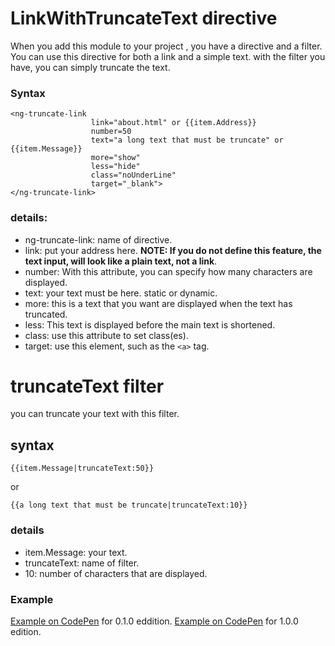 # LinkWithTruncateText directive 
When you add this module to your project , you have a directive and a filter.
You can use this directive for both a link and a simple text. with the filter you have, you can simply truncate the text.
### Syntax 
``` 
<ng-truncate-link  
                  link="about.html" or {{item.Address}} 
                  number=50  
                  text="a long text that must be truncate" or {{item.Message}} 
                  more="show"  
                  less="hide"  
                  class="noUnderLine" 
                  target="_blank"> 
</ng-truncate-link> 
``` 
### details: 
- ng-truncate-link: name of directive. 
- link: put your address here. **NOTE: If you do not define this feature, the text input, will look like a plain text, not a link**. 
- number: With this attribute, you can specify how many characters are displayed. 
- text: your text must be here. static or dynamic. 
- more: this is a text that you want are displayed when the text has truncated. 
- less: This text is displayed before the main text is shortened. 
- class: use this attribute to set class(es). 
- target: use this element, such as the `<a>` tag. 
 
# truncateText filter 
you can truncate your text with this filter. 
## syntax 
``` 
{{item.Message|truncateText:50}} 
``` 
 or  
 ``` 
 {{a long text that must be truncate|truncateText:10}} 
 ``` 
### details 
- item.Message: your text. 
- truncateText: name of filter. 
- 10: number of characters that are displayed. 
 
### Example 
[Example on CodePen](https://codepen.io/fardin_esmi/project/full/ANqrzY/) for 0.1.0 eddition.
[Example on CodePen](https://codepen.io/fardin_esmi/pen/wpQmxQ?editors=1000#0) for 1.0.0 edition.

 